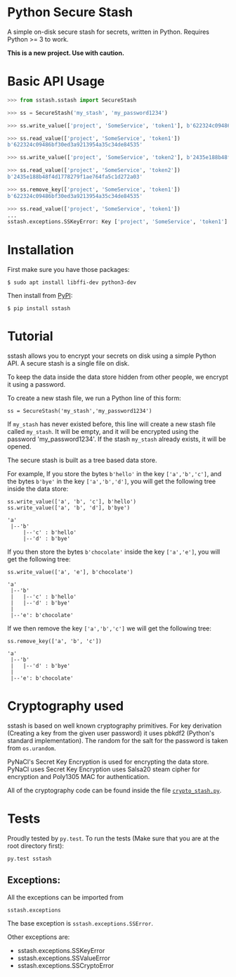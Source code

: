 # Python Secure Stash

A simple on-disk secure stash for secrets, written in Python.
Requires Python >= 3 to work.

**This is a new project. Use with caution.**

# Basic API Usage

```python
>>> from sstash.sstash import SecureStash

>>> ss = SecureStash('my_stash', 'my_password1234')

>>> ss.write_value(['project', 'SomeService', 'token1'], b'622324c09486bf30ed3a9213954a35c34de84535')

>>> ss.read_value(['project', 'SomeService', 'token1'])
b'622324c09486bf30ed3a9213954a35c34de84535'

>>> ss.write_value(['project', 'SomeService', 'token2'], b'2435e188b48f4d1778279f1ae764fa5c1d272a03')

>>> ss.read_value(['project', 'SomeService', 'token2'])
b'2435e188b48f4d1778279f1ae764fa5c1d272a03'

>>> ss.remove_key(['project', 'SomeService', 'token1'])
b'622324c09486bf30ed3a9213954a35c34de84535'

>>> ss.read_value(['project', 'SomeService', 'token1'])
...
sstash.exceptions.SSKeyError: Key ['project', 'SomeService', 'token1'] was not found in store.

```

# Installation

First make sure you have those packages:

```
$ sudo apt install libffi-dev python3-dev
```

Then install from [PyPI](https://pypi.python.org/pypi/sstash):

```
$ pip install sstash
```

# Tutorial

sstash allows you to encrypt your secrets on disk using a simple Python
API. A secure stash is a single file on disk. 

To keep the data inside the data store hidden from other people, we
encrypt it using a password. 

To create a new stash file, we run a Python line of this form:

```
ss = SecureStash('my_stash','my_password1234')
```

If `my_stash` has never existed before, this line will create a new stash file
called `my_stash`. It will be empty, and it will be encrypted using the
password 'my_password1234'. If the stash `my_stash` already exists, it will
be opened.

The secure stash is built as a tree based data store.

For example, If you store the bytes `b'hello'` in the key `['a','b','c']`,
and the bytes `b'bye'` in the key `['a','b','d']`, you will get the
following tree inside the data store:

```
ss.write_value(['a', 'b', 'c'], b'hello')
ss.write_value(['a', 'b', 'd'], b'bye')

'a'
 |--'b'
     |--'c' : b'hello'
     |--'d' : b'bye'
```

If you then store the bytes `b'chocolate'` inside the key `['a','e']`, you
will get the following tree:

```
ss.write_value(['a', 'e'], b'chocolate')

'a'
 |--'b'
 |   |--'c' : b'hello'
 |   |--'d' : b'bye'
 |
 |--'e': b'chocolate'
```

If we then remove the key ``['a','b','c']`` we will get the following tree:

```
ss.remove_key(['a', 'b', 'c'])

'a'
 |--'b'
 |   |--'d' : b'bye'
 |
 |--'e': b'chocolate'
```

# Cryptography used

sstash is based on well known cryptography primitives. For key derivation
(Creating a key from the given user password) it uses pbkdf2 (Python's standard
implementation).
The random for the salt for the password is taken from `os.urandom`.

PyNaCl's Secret Key Encryption is used for encrypting the data store. PyNaCl
uses Secret Key Encryption uses Salsa20 steam cipher for encryption and
Poly1305 MAC for authentication.

All of the cryptography code can be found inside the file [`crypto_stash.py`](https://raw.githubusercontent.com/realcr/sstash/master/sstash/crypto_stash.py).

# Tests

Proudly tested by `py.test`.
To run the tests (Make sure that you are at the root directory first):

```
py.test sstash 
```

## Exceptions:

All the exceptions can be imported from

```
sstash.exceptions
```

The base exception is `sstash.exceptions.SSError`.

Other exceptions are:

- sstash.exceptions.SSKeyError
- sstash.exceptions.SSValueError
- sstash.exceptions.SSCryptoError

